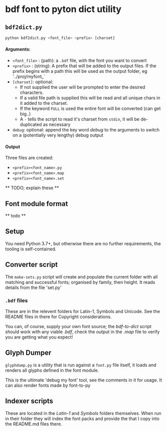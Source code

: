 # bdf font to pyton dict utility

## `bdf2dict.py`
```python
python bdf2dict.py <font_file> <prefix> [charset]
```

#### Arguments:
* `<font_file>` : (path): a `.bdf` file, with the font you want to convert
* `<prefix>` : (string): A prefix that will be added to the output files.
  If the prefix begins with a path this will be used as the output folder, eg '../proj/myfont_`
* `[charset]`: optional:
  * If not supplied the user will be prompted to enter the desired characters.
  * If a valid file path is supplied this will be read and all unique chars in it added to the charset.
  * If the keyword `FULL` is used the entire font will be converted (can get big..)
  * A `-` tells the script to read it's charset from `stdin`, it will be de-duplicated as necessary
* `debug`: optional: append the key word *debug* to the arguments to switch on a (potentially very lengthy) debug output
#### Output
Three files are created:
* `<prefix><font_name>.py`
* `<prefix><font_name>.map`
* `<prefix><font_name>.set`

** TODO; explain these **

## Font module format
** todo **

## Setup
You need Python 3.7+, but otherwise there are no further requirements, the tooling is self-contained.

## Converter script

The `make-sets.py` script will create and populate the current folder with all matching and successful fonts; organised by family, then height. It reads details from the file 'set.py' 

### `.bdf` files
These are in the relevent folders for Latin-1, Symbols and Unicode. See the README files in there for Copyright considerations.

You can, of course, supply your own font source; the *bdf-to-dict* script should work with any viable *.bdf*, check the output in the *.map* file to verify you are getting what you expect!

## Glyph Dumper
`glyphdump.py` is a utility that is run against a `font.py` file itself, it loads and renders all glyphs defined in the font module. 

This is the ultimate 'debug my font' tool, see the comments in it for usage. It can also render fonts made by font-to-py

## Indexer scripts
These are located in the *Latin-1* and *Symbols* folders themselves. When run in their folder they will index the font packs and provide the that I copy into the README.md files there.
